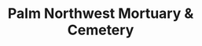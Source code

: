 ---
title: "Palm Northwest Mortuary & Cemetery"
url: /las-vegas/palm-northwest-mortuary-and-cemetery/
shop: funeral directors
---
